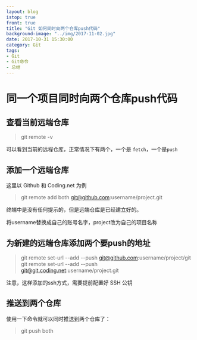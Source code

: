 ```yaml
---
layout: blog
istop: true
front: true
title: "Git 如何同时向两个仓库push代码"
background-image: "../img/2017-11-02.jpg"
date: 2017-10-31 15:30:00
category: Git
tags:
- Git
- Git命令
- 总结
---
```


# 同一个项目同时向两个仓库push代码

## 查看当前远端仓库

> git remote -v

可以看到当前的远程仓库，正常情况下有两个，一个是 `fetch`，一个是`push`

## 添加一个远端仓库

这里以 Github 和 Coding.net 为例

> git remote add both git@github.com:username/project.git

终端中是没有任何提示的，但是远端仓库是已经建立好的。

将username替换成自己的账号名字，project改为自己的项目名称

## 为新建的远端仓库添加两个要push的地址

> git remote set-url --add --push git@github.com:username/project/git  
> git remote set-url --add --push git@git.coding.net:username/project.git

注意，这样添加的ssh方式，需要提前配置好 SSH 公钥

## 推送到两个仓库

使用一下命令就可以同时推送到两个仓库了：

> git push both
